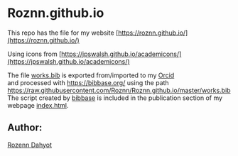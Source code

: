 # Roznn.github.io

This repo has the file for my website  [https://roznn.github.io/](https://roznn.github.io/)

Using icons from [https://jpswalsh.github.io/academicons/](https://jpswalsh.github.io/academicons/)

The file [works.bib](works.bib) is exported from/imported to my [Orcid](https://orcid.org/0000-0003-0983-3052)  
and processed with https://bibbase.org/ using the path https://raw.githubusercontent.com/Roznn/Roznn.github.io/master/works.bib 
The script created by [bibbase](https://bibbase.org/) is included  in the publication section of my webpage [index.html](index.html). 


## Author: 

[Rozenn Dahyot](https://roznn.github.io/)

